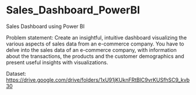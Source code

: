 # Sales_Dashboard_PowerBI
Sales Dashboard using Power BI

Problem statement:
Create an insightful, intuitive dashboard visualizing the various aspects of sales data from an e-commerce company. You have to delve into the sales data of an e-commerce company, with information about the transactions, the products and the customer demographics and present useful insights with visualizations.

Dataset:
https://drive.google.com/drive/folders/1xU91jKUknFRtBlC9vrKUSfhSC9_kvb30
